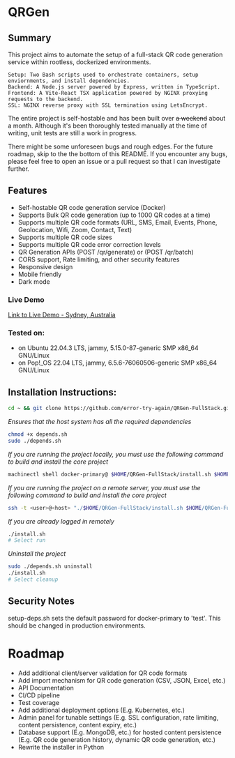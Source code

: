 # QRGen

## Summary

This project aims to automate the setup of a full-stack QR code generation service
within rootless, dockerized
environments.

    Setup: Two Bash scripts used to orchestrate containers, setup enviornments, and install dependencies.
    Backend: A Node.js server powered by Express, written in TypeScript. 
    Frontend: A Vite-React TSX application powered by NGINX proxying requests to the backend.
    SSL: NGINX reverse proxy with SSL termination using LetsEncrypt.

The entire project is self-hostable and has been built over <s>a weekend</s>
about a month.
Although it's been thoroughly tested manually at the time of writing, unit tests are
still a work in progress.

There might be some unforeseen bugs and rough edges. For the future roadmap, skip to
the the bottom of this README.
If you encounter any bugs, please feel free to open an issue or a pull request so
that I can investigate further.

## Features

* Self-hostable QR code generation service (Docker)
* Supports Bulk QR code generation (up to 1000 QR codes at a time)
* Supports multiple QR code formats (URL, SMS, Email, Events, Phone, Geolocation,
  Wifi, Zoom, Contact, Text)
* Supports multiple QR code sizes
* Supports multiple QR code error correction levels
* QR Generation APIs (POST /qr/generate) or (POST /qr/batch)
* CORS support, Rate limiting, and other security features
* Responsive design
* Mobile friendly
* Dark mode

### Live Demo

[Link to Live Demo - Sydney, Australia](https://qr-gen.net/)

### Tested on:

* on Ubuntu 22.04.3 LTS, jammy, 5.15.0-87-generic SMP x86_64 GNU/Linux
* on Pop!_OS 22.04 LTS, jammy, 6.5.6-76060506-generic SMP x86_64 GNU/Linux

## Installation Instructions:

```bash
cd ~ && git clone https://github.com/error-try-again/QRGen-FullStack.git && cd QRGen-FullStack
```

_Ensures that the host system has all the required dependencies_

```bash
chmod +x depends.sh
sudo ./depends.sh
```

_If you are running the project locally, you must use the following command to build
and install the core project_

```bash
machinectl shell docker-primary@ $HOME/QRGen-FullStack/install.sh $HOME/QRGen-FullStack/
```

_If you are running the project on a remote server, you must use the following
command to build and install the core
project_

```bash
ssh -t <user>@<host> "./$HOME/QRGen-FullStack/install.sh $HOME/QRGen-FullStack/"
```

_If you are already logged in remotely_

```bash
./install.sh
# Select run
```

_Uninstall the project_

```bash
sudo ./depends.sh uninstall
./install.sh
# Select cleanup
```

## Security Notes

setup-deps.sh sets the default password for docker-primary to 'test'.
This should be changed in production environments.

# Roadmap

* Add additional client/server validation for QR code formats
* Add import mechanism for QR code generation (CSV, JSON, Excel, etc.)
* API Documentation
* CI/CD pipeline
* Test coverage
* Add additional deployment options (E.g. Kubernetes, etc.)
* Admin panel for tunable settings (E.g. SSL configuration, rate limiting, content
  persistence, content expiry, etc.)
* Database support (E.g. MongoDB, etc.) for hosted content persistence (E.g. QR code
  generation history, dynamic QR code
  generation, etc.)
* Rewrite the installer in Python
